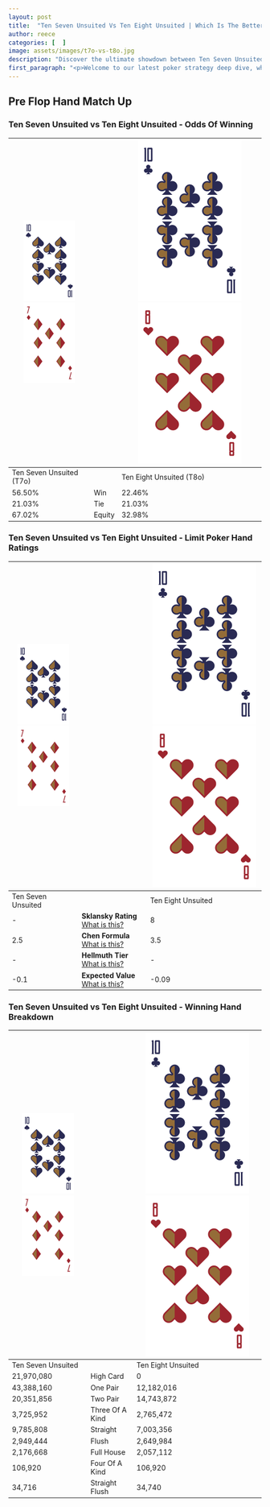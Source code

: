 ```yaml
---
layout: post
title:  "Ten Seven Unsuited Vs Ten Eight Unsuited | Which Is The Better Hand In Poker? A Complete Guide"
author: reece
categories: [  ]
image: assets/images/t7o-vs-t8o.jpg
description: "Discover the ultimate showdown between Ten Seven Unsuited and Ten Eight Unsuited in poker! Uncover the odds, strategies, and scenarios where one hand triumphs over the other. Get ready to up your poker game with this thrilling analysis."
first_paragraph: "<p>Welcome to our latest poker strategy deep dive, where we're pitting two distinct hands against each other in a high-stakes showdown: Ten Seven Unsuited vs Ten Eight Unsuited.</p><p>In the dynamic world of poker, every decision counts, and knowing which hand holds the upper hand is key to your success at the table.</p><p>In this article, we'll dissect these two hands, explore the scenarios where one dominates the other, and equip you with the knowledge to make strategic choices that can tip the odds in your favor.</p><p>Get ready to unravel the intriguing dynamics of these poker hands and elevate your game to new heights.</p>"
---
```




[comment]: # (sp0)

## Pre Flop Hand Match Up

<div class="table hand-ratings" markdown="1"> 



### Ten Seven Unsuited vs Ten Eight Unsuited - Odds Of Winning


    
| ![image info](assets/images/hand1/T.png) ![image info](assets/images/hand1/7o.png) |  | ![image info](assets/images/hand2/T.png) ![image info](assets/images/hand2/8o.png) |
| -------- | -------- | -------- |
| Ten Seven Unsuited (T7o) |  | Ten Eight Unsuited (T8o) |
| 56.50% | Win | 22.46% |
| 21.03% | Tie | 21.03% |
| 67.02% | Equity | 32.98% |




[comment]: # (sp1)



### Ten Seven Unsuited vs Ten Eight Unsuited - Limit Poker Hand Ratings


    
| ![image info](assets/images/hand1/T.png) ![image info](assets/images/hand1/7o.png) |  | ![image info](assets/images/hand2/T.png) ![image info](assets/images/hand2/8o.png) |
| -------- | -------- | -------- |
| Ten Seven Unsuited |  | Ten Eight Unsuited |
| - | **Sklansky Rating** [What is this?](/sklansky-rating-explained) | 8 |
| 2.5 | **Chen Formula** [What is this?](/chen-formula-explained) | 3.5 |
| - | **Hellmuth Tier** [What is this?](/Hellmuth-tier-explained) | - |
| -0.1 | **Expected Value** [What is this?](/expected-value-explained) | -0.09 |




[comment]: # (sp2)



### Ten Seven Unsuited vs Ten Eight Unsuited - Winning Hand Breakdown


    
| ![image info](assets/images/hand1/T.png) ![image info](assets/images/hand1/7o.png) |  | ![image info](assets/images/hand2/T.png) ![image info](assets/images/hand2/8o.png) |
| -------- | -------- | -------- |
| Ten Seven Unsuited |  | Ten Eight Unsuited |
| 21,970,080 | High Card | 0 |
| 43,388,160 | One Pair | 12,182,016 |
| 20,351,856 | Two Pair | 14,743,872 |
| 3,725,952 | Three Of A Kind | 2,765,472 |
| 9,785,808 | Straight | 7,003,356 |
| 2,949,444 | Flush | 2,649,984 |
| 2,176,668 | Full House | 2,057,112 |
| 106,920 | Four Of A Kind | 106,920 |
| 34,716 | Straight Flush | 34,740 |




[comment]: # (sp3)



</div>

[comment]: # (sp4)



[comment]: # (sp5)

